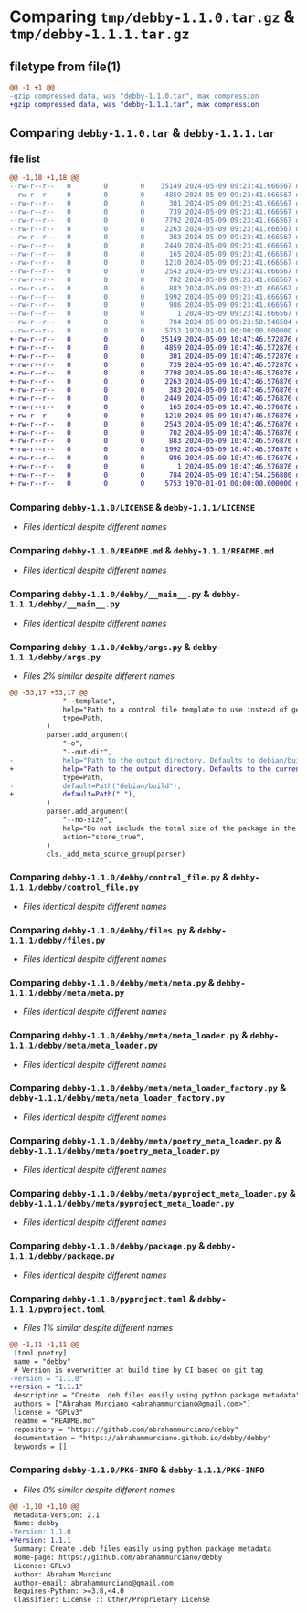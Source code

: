 # Comparing `tmp/debby-1.1.0.tar.gz` & `tmp/debby-1.1.1.tar.gz`

## filetype from file(1)

```diff
@@ -1 +1 @@
-gzip compressed data, was "debby-1.1.0.tar", max compression
+gzip compressed data, was "debby-1.1.1.tar", max compression
```

## Comparing `debby-1.1.0.tar` & `debby-1.1.1.tar`

### file list

```diff
@@ -1,18 +1,18 @@
--rw-r--r--   0        0        0    35149 2024-05-09 09:23:41.666567 debby-1.1.0/LICENSE
--rw-r--r--   0        0        0     4859 2024-05-09 09:23:41.666567 debby-1.1.0/README.md
--rw-r--r--   0        0        0      301 2024-05-09 09:23:41.666567 debby-1.1.0/debby/__init__.py
--rw-r--r--   0        0        0      739 2024-05-09 09:23:41.666567 debby-1.1.0/debby/__main__.py
--rw-r--r--   0        0        0     7792 2024-05-09 09:23:41.666567 debby-1.1.0/debby/args.py
--rw-r--r--   0        0        0     2263 2024-05-09 09:23:41.666567 debby-1.1.0/debby/control_file.py
--rw-r--r--   0        0        0      383 2024-05-09 09:23:41.666567 debby-1.1.0/debby/exceptions.py
--rw-r--r--   0        0        0     2449 2024-05-09 09:23:41.666567 debby-1.1.0/debby/files.py
--rw-r--r--   0        0        0      165 2024-05-09 09:23:41.666567 debby-1.1.0/debby/meta/__init__.py
--rw-r--r--   0        0        0     1210 2024-05-09 09:23:41.666567 debby-1.1.0/debby/meta/meta.py
--rw-r--r--   0        0        0     2543 2024-05-09 09:23:41.666567 debby-1.1.0/debby/meta/meta_loader.py
--rw-r--r--   0        0        0      702 2024-05-09 09:23:41.666567 debby-1.1.0/debby/meta/meta_loader_factory.py
--rw-r--r--   0        0        0      883 2024-05-09 09:23:41.666567 debby-1.1.0/debby/meta/poetry_meta_loader.py
--rw-r--r--   0        0        0     1992 2024-05-09 09:23:41.666567 debby-1.1.0/debby/meta/pyproject_meta_loader.py
--rw-r--r--   0        0        0      986 2024-05-09 09:23:41.666567 debby-1.1.0/debby/package.py
--rw-r--r--   0        0        0        1 2024-05-09 09:23:41.666567 debby-1.1.0/debby/py.typed
--rw-r--r--   0        0        0      784 2024-05-09 09:23:50.546504 debby-1.1.0/pyproject.toml
--rw-r--r--   0        0        0     5753 1970-01-01 00:00:00.000000 debby-1.1.0/PKG-INFO
+-rw-r--r--   0        0        0    35149 2024-05-09 10:47:46.572876 debby-1.1.1/LICENSE
+-rw-r--r--   0        0        0     4859 2024-05-09 10:47:46.572876 debby-1.1.1/README.md
+-rw-r--r--   0        0        0      301 2024-05-09 10:47:46.572876 debby-1.1.1/debby/__init__.py
+-rw-r--r--   0        0        0      739 2024-05-09 10:47:46.572876 debby-1.1.1/debby/__main__.py
+-rw-r--r--   0        0        0     7798 2024-05-09 10:47:46.576876 debby-1.1.1/debby/args.py
+-rw-r--r--   0        0        0     2263 2024-05-09 10:47:46.576876 debby-1.1.1/debby/control_file.py
+-rw-r--r--   0        0        0      383 2024-05-09 10:47:46.576876 debby-1.1.1/debby/exceptions.py
+-rw-r--r--   0        0        0     2449 2024-05-09 10:47:46.576876 debby-1.1.1/debby/files.py
+-rw-r--r--   0        0        0      165 2024-05-09 10:47:46.576876 debby-1.1.1/debby/meta/__init__.py
+-rw-r--r--   0        0        0     1210 2024-05-09 10:47:46.576876 debby-1.1.1/debby/meta/meta.py
+-rw-r--r--   0        0        0     2543 2024-05-09 10:47:46.576876 debby-1.1.1/debby/meta/meta_loader.py
+-rw-r--r--   0        0        0      702 2024-05-09 10:47:46.576876 debby-1.1.1/debby/meta/meta_loader_factory.py
+-rw-r--r--   0        0        0      883 2024-05-09 10:47:46.576876 debby-1.1.1/debby/meta/poetry_meta_loader.py
+-rw-r--r--   0        0        0     1992 2024-05-09 10:47:46.576876 debby-1.1.1/debby/meta/pyproject_meta_loader.py
+-rw-r--r--   0        0        0      986 2024-05-09 10:47:46.576876 debby-1.1.1/debby/package.py
+-rw-r--r--   0        0        0        1 2024-05-09 10:47:46.576876 debby-1.1.1/debby/py.typed
+-rw-r--r--   0        0        0      784 2024-05-09 10:47:54.256880 debby-1.1.1/pyproject.toml
+-rw-r--r--   0        0        0     5753 1970-01-01 00:00:00.000000 debby-1.1.1/PKG-INFO
```

### Comparing `debby-1.1.0/LICENSE` & `debby-1.1.1/LICENSE`

 * *Files identical despite different names*

### Comparing `debby-1.1.0/README.md` & `debby-1.1.1/README.md`

 * *Files identical despite different names*

### Comparing `debby-1.1.0/debby/__main__.py` & `debby-1.1.1/debby/__main__.py`

 * *Files identical despite different names*

### Comparing `debby-1.1.0/debby/args.py` & `debby-1.1.1/debby/args.py`

 * *Files 2% similar despite different names*

```diff
@@ -53,17 +53,17 @@
             "--template",
             help="Path to a control file template to use instead of generating one from scratch. This file may contain placeholders such as {meta.name} and {meta.version}. See the documentation for more information. https://abrahammurciano.github.io/debby",
             type=Path,
         )
         parser.add_argument(
             "-o",
             "--out-dir",
-            help="Path to the output directory. Defaults to debian/build.",
+            help="Path to the output directory. Defaults to the current working directory.",
             type=Path,
-            default=Path("debian/build"),
+            default=Path("."),
         )
         parser.add_argument(
             "--no-size",
             help="Do not include the total size of the package in the control file.",
             action="store_true",
         )
         cls._add_meta_source_group(parser)
```

### Comparing `debby-1.1.0/debby/control_file.py` & `debby-1.1.1/debby/control_file.py`

 * *Files identical despite different names*

### Comparing `debby-1.1.0/debby/files.py` & `debby-1.1.1/debby/files.py`

 * *Files identical despite different names*

### Comparing `debby-1.1.0/debby/meta/meta.py` & `debby-1.1.1/debby/meta/meta.py`

 * *Files identical despite different names*

### Comparing `debby-1.1.0/debby/meta/meta_loader.py` & `debby-1.1.1/debby/meta/meta_loader.py`

 * *Files identical despite different names*

### Comparing `debby-1.1.0/debby/meta/meta_loader_factory.py` & `debby-1.1.1/debby/meta/meta_loader_factory.py`

 * *Files identical despite different names*

### Comparing `debby-1.1.0/debby/meta/poetry_meta_loader.py` & `debby-1.1.1/debby/meta/poetry_meta_loader.py`

 * *Files identical despite different names*

### Comparing `debby-1.1.0/debby/meta/pyproject_meta_loader.py` & `debby-1.1.1/debby/meta/pyproject_meta_loader.py`

 * *Files identical despite different names*

### Comparing `debby-1.1.0/debby/package.py` & `debby-1.1.1/debby/package.py`

 * *Files identical despite different names*

### Comparing `debby-1.1.0/pyproject.toml` & `debby-1.1.1/pyproject.toml`

 * *Files 1% similar despite different names*

```diff
@@ -1,11 +1,11 @@
 [tool.poetry]
 name = "debby"
 # Version is overwritten at build time by CI based on git tag
-version = "1.1.0"
+version = "1.1.1"
 description = "Create .deb files easily using python package metadata"
 authors = ["Abraham Murciano <abrahammurciano@gmail.com>"]
 license = "GPLv3"
 readme = "README.md"
 repository = "https://github.com/abrahammurciano/debby"
 documentation = "https://abrahammurciano.github.io/debby/debby"
 keywords = []
```

### Comparing `debby-1.1.0/PKG-INFO` & `debby-1.1.1/PKG-INFO`

 * *Files 0% similar despite different names*

```diff
@@ -1,10 +1,10 @@
 Metadata-Version: 2.1
 Name: debby
-Version: 1.1.0
+Version: 1.1.1
 Summary: Create .deb files easily using python package metadata
 Home-page: https://github.com/abrahammurciano/debby
 License: GPLv3
 Author: Abraham Murciano
 Author-email: abrahammurciano@gmail.com
 Requires-Python: >=3.8,<4.0
 Classifier: License :: Other/Proprietary License
```

